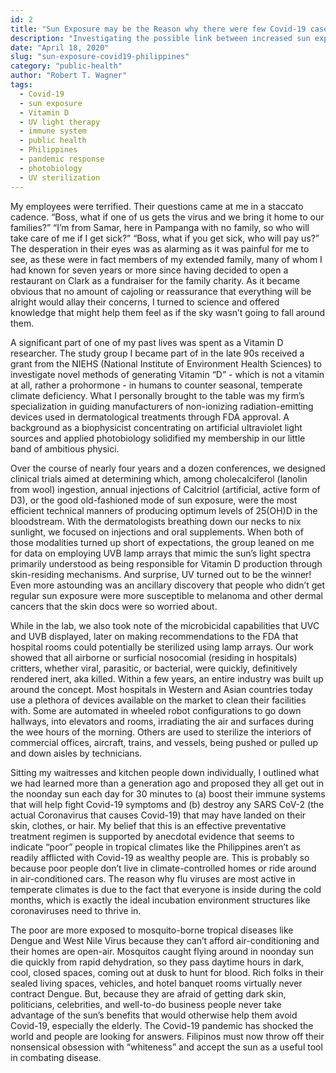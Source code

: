 ```yaml
---
id: 2
title: "Sun Exposure may be the Reason why there were few Covid-19 cases among the poor in the Philippines"
description: "Investigating the possible link between increased sun exposure among lower-income Filipinos and lower Covid-19 infection rates."
date: "April 18, 2020"
slug: "sun-exposure-covid19-philippines"
category: "public-health"
author: "Robert T. Wagner"
tags:
  - Covid-19
  - sun exposure
  - Vitamin D
  - UV light therapy
  - immune system
  - public health
  - Philippines
  - pandemic response
  - photobiology
  - UV sterilization
---
```


My employees were terrified. Their questions came at me in a staccato cadence. “Boss, what if one of us gets the virus and we bring it home to our families?” “I’m from Samar, here in Pampanga with no family, so who will take care of me if I get sick?” “Boss, what if you get sick, who will pay us?” The desperation in their eyes was as alarming as it was painful for me to see, as these were in fact members of my extended family, many of whom I had known for seven years or more since having decided to open a restaurant on Clark as a fundraiser for the family charity. As it became obvious that no amount of cajoling or reassurance that everything will be alright would allay their concerns, I turned to science and offered knowledge that might help them feel as if the sky wasn’t going to fall around them.

A significant part of one of my past lives was spent as a Vitamin D researcher. The study group I became part of in the late 90s received a grant from the NIEHS (National Institute of Environment Health Sciences) to investigate novel methods of generating Vitamin “D” - which is not a vitamin at all, rather a prohormone - in humans to counter seasonal, temperate climate deficiency. What I personally brought to the table was my firm’s specialization in guiding manufacturers of non-ionizing radiation-emitting devices used in dermatological treatments through FDA approval. A background as a biophysicist concentrating on artificial ultraviolet light sources and applied photobiology solidified my membership in our little band of ambitious physici.

Over the course of nearly four years and a dozen conferences, we designed clinical trials aimed at determining which, among cholecalciferol (lanolin from wool) ingestion, annual injections of Calcitriol (artificial, active form of D3), or the good old-fashioned mode of sun exposure, were the most efficient technical manners of producing optimum levels of 25(OH)D in the bloodstream. With the dermatologists breathing down our necks to nix sunlight, we focused on injections and oral supplements. When both of those modalities turned up short of expectations, the group leaned on me for data on employing UVB lamp arrays that mimic the sun’s light spectra primarily understood as being responsible for Vitamin D production through skin-residing mechanisms. And surprise, UV turned out to be the winner! Even more astounding was an ancillary discovery that people who didn’t get regular sun exposure were more susceptible to melanoma and other dermal cancers that the skin docs were so worried about.

While in the lab, we also took note of the microbicidal capabilities that UVC and UVB displayed, later on making recommendations to the FDA that hospital rooms could potentially be sterilized using lamp arrays. Our work showed that all airborne or surficial nosocomial (residing in hospitals) critters, whether viral, parasitic, or bacterial, were quickly, definitively rendered inert, aka killed. Within a few years, an entire industry was built up around the concept. Most hospitals in Western and Asian countries today use a plethora of devices available on the market to clean their facilities with. Some are automated in wheeled robot configurations to go down hallways, into elevators and rooms, irradiating the air and surfaces during the wee hours of the morning. Others are used to sterilize the interiors of commercial offices, aircraft, trains, and vessels, being pushed or pulled up and down aisles by technicians.

Sitting my waitresses and kitchen people down individually, I outlined what we had learned more than a generation ago and proposed they all get out in the noonday sun each day for 30 minutes to (a) boost their immune systems that will help fight Covid-19 symptoms and (b) destroy any SARS CoV-2 (the actual Coronavirus that causes Covid-19) that may have landed on their skin, clothes, or hair. My belief that this is an effective preventative treatment regimen is supported by anecdotal evidence that seems to indicate “poor” people in tropical climates like the Philippines aren’t as readily afflicted with Covid-19 as wealthy people are. This is probably so because poor people don’t live in climate-controlled homes or ride around in air-conditioned cars. The reason why flu viruses are most active in temperate climates is due to the fact that everyone is inside during the cold months, which is exactly the ideal incubation environment structures like coronaviruses need to thrive in.

The poor are more exposed to mosquito-borne tropical diseases like Dengue and West Nile Virus because they can’t afford air-conditioning and their homes are open-air. Mosquitos caught flying around in noonday sun die quickly from rapid dehydration, so they pass daytime hours in dark, cool, closed spaces, coming out at dusk to hunt for blood. Rich folks in their sealed living spaces, vehicles, and hotel banquet rooms virtually never contract Dengue. But, because they are afraid of getting dark skin, politicians, celebrities, and well-to-do business people never take advantage of the sun’s benefits that would otherwise help them avoid Covid-19, especially the elderly. The Covid-19 pandemic has shocked the world and people are looking for answers. Filipinos must now throw off their nonsensical obsession with “whiteness” and accept the sun as a useful tool in combating disease.

